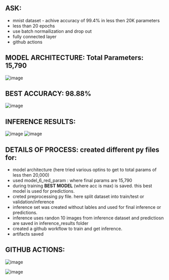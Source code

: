 ## ASK: 
- mnist dataset - achive accuracy of 99.4% in less then 20K parameters
- less than 20 epochs
- use batch normailization and drop out
- fully connected layer
- github actions



## MODEL ARCHITECTURE: Total Parameters: 15,790
![image](https://github.com/user-attachments/assets/9e8e1da3-f284-4bc4-bcd9-3e637e1992c4)


## BEST ACCURACY: 98.88%
![image](https://github.com/user-attachments/assets/0cfd2abc-71be-4e53-b9ed-70f5c8b07598)


## INFERENCE RESULTS: 
![image](https://github.com/user-attachments/assets/a12f4ed0-d295-4026-b0f7-03d72e2d991f)
![image](https://github.com/user-attachments/assets/fafaccf3-8c65-47a0-a05e-3bff9e6e7099)



## DETAILS OF PROCESS: created different py files for:

- model architecture (here tried various optins to get to total params of less then 20,000)
- used model_6_red_param : where final params are 15,790 
- during training **BEST MODEL** (where acc is max) is saved. this best model is used for predictions. 
- creted preprocessing py file. here split dataset into train/test or validation/inference
- inference set was created without lables and used for final inference or predictions.
- inference uses randon 10 images from inference dataset and predictiosn are saved in inference_results folder
- created a github workflow to train and get inference.
- artifacts saved

## GITHUB ACTIONS:
![image](https://github.com/user-attachments/assets/a1a9b5de-2a82-4c7f-98ca-2c49b26ce417)

![image](https://github.com/user-attachments/assets/21e6d00f-485c-42e9-b802-d6abc9eee380)





